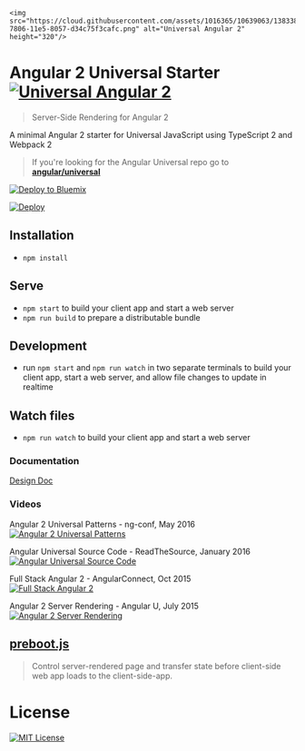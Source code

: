 
<p align="center">

    <img src="https://cloud.githubusercontent.com/assets/1016365/10639063/138338bc-7806-11e5-8057-d34c75f3cafc.png" alt="Universal Angular 2" height="320"/>

</p>

# Angular 2 Universal Starter [![Universal Angular 2](https://img.shields.io/badge/universal-angular2-brightgreen.svg?style=flat)](https://github.com/angular/universal)
> Server-Side Rendering for Angular 2

A minimal Angular 2 starter for Universal JavaScript using TypeScript 2 and Webpack 2

> If you're looking for the Angular Universal repo go to [**angular/universal**](https://github.com/angular/universal)  

[![Deploy to Bluemix](https://bluemix.net/deploy/button.png)](https://bluemix.net/deploy)

[![Deploy](https://www.herokucdn.com/deploy/button.svg)](https://heroku.com/deploy)

## Installation

* `npm install`

## Serve

* `npm start` to build your client app and start a web server
* `npm run build` to prepare a distributable bundle

## Development
* run `npm start` and `npm run watch` in two separate terminals to build your client app, start a web server, and allow file changes to update in realtime

## Watch files
* `npm run watch` to build your client app and start a web server



### Documentation
[Design Doc](https://docs.google.com/document/d/1q6g9UlmEZDXgrkY88AJZ6MUrUxcnwhBGS0EXbVlYicY)

### Videos
Angular 2 Universal Patterns - ng-conf, May 2016  
[![Angular 2 Universal Patterns](http://img.youtube.com/vi/TCj_oC3m6_U/0.jpg)](https://www.youtube.com/watch?v=TCj_oC3m6_U)

Angular Universal Source Code - ReadTheSource, January 2016  
[![Angular Universal Source Code](http://img.youtube.com/vi/qOjtFjXoebY/0.jpg)](https://www.youtube.com/watch?v=qOjtFjXoebY)

Full Stack Angular 2 - AngularConnect, Oct 2015  
[![Full Stack Angular 2](https://img.youtube.com/vi/MtoHFDfi8FM/0.jpg)](https://www.youtube.com/watch?v=MtoHFDfi8FM)

Angular 2 Server Rendering - Angular U, July 2015  
[![Angular 2 Server Rendering](http://img.youtube.com/vi/0wvZ7gakqV4/0.jpg)](http://www.youtube.com/watch?v=0wvZ7gakqV4)

## [preboot.js](https://github.com/angular/preboot)
> Control server-rendered page and transfer state before client-side web app loads to the client-side-app.

# License
[![MIT License](https://img.shields.io/badge/license-MIT-blue.svg?style=flat)](/LICENSE)
